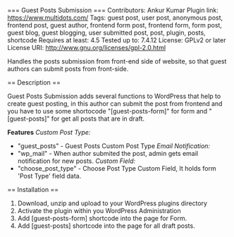 === Guest Posts Submission ===
Contributors: Ankur Kumar
Plugin link: https://www.multidots.com/
Tags: guest post, user post, anonymous post, frontend post, guest author, frontend form post, frontend form, form post, guest blog, guest blogging, user submitted post, post, plugin, posts, shortcode
Requires at least: 4.5
Tested up to: 7.4.12
License: GPLv2 or later
License URI: http://www.gnu.org/licenses/gpl-2.0.html

Handles the posts submission from front-end side of website, so that guest authors can submit posts from front-side.

== Description ==

Guest Posts Submission adds several functions to WordPress that help to create guest posting, in this author can submit the post from frontend and you have to use some shortocode "[guest-posts-form]" for form and "[guest-posts]" for get all posts that are in draft.

**Features**
_Custom Post Type:_
* "guest_posts" - Guest Posts Custom Post Type
_Email Notification:_
* "wp_mail" - When author submited the post, admin gets email notification for new posts.
_Custom Field:_
* "choose_post_type" - Choose Post Type Custom Field, It holds form 'Post Type' field data.

== Installation ==

1. Download, unzip and upload to your WordPress plugins directory
2. Activate the plugin within you WordPress Administration
3. Add [guest-posts-form] shortcode into the page for Form.
4. Add [guest-posts] shortcode into the page for all draft posts.